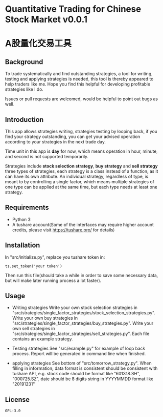 # Quantitative Trading for Chinese Stock Market v0.0.1 
# A股量化交易工具

## Background
To trade systematically and find outstanding strategies, a tool for writing, testing and applying strategies is needed, this tool is thereby appeared to help traders like me. Hope you find this helpful for developing profitable strategies like I do. 

Issues or pull requests are welcomed, would be helpful to point out bugs as well.

## Introduction
This app allows strategies writing, strategies testing by looping back, if you find your strategy outstanding, you can get your advised operation according to your strategies in the next trade day.

Time unit in this app is **day** for now, which means operation in hour, minute, and second is not supported temporarily.

Strategies include **stock selection strategy**, **buy strategy** and **sell strategy** three types of strategies, each strategy is a class instead of a function, as it can have its own attribute. An individual strategy, regardless of type, is meant to by controlling a single factor, which means multiple strategies of one type can be applied at the same time, but each type needs at least one strategy.

## Requirements
- Python 3
- A tushare account(Some of the interfaces may require higher account credits, please visit https://tushare.pro/ for details)

## Installation
In "src/initialize.py", replace you tushare token in:
```
ts.set_token('your token')
```
Then run this file(should take a while in order to save some necessary data, but will make later running process a lot faster).

## Usage
- Writing strategies
    Write your own stock selection strategies in "src/strategies/single_factor_strategies/stock_selection_strategies.py".
    Write your own buy strategies in "src/strategies/single_factor_strategies/buy_strategies.py".
    Write your own sell strategies in "src/strategies/single_factor_strategies/sell_strategies.py".
    Each file contains an example strategy.

- Testing strategies
    See "src/example.py" for example of loop back process.
    Report will be generated in command line when finished.

- applying strategies
    See bottom of "src/tomorrow_strategy.py".
    When filling in information, data format is consistent should be consistent with tushare API, e.g. stock code should be format like "601318.SH", "000725.SZ", date should be 8 digits string in YYYYMMDD format like "20191231"

## License
    GPL-3.0


